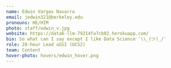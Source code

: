 ```yaml
---
name: Edwin Vargas Navarro
email: jedwin321@berkeley.edu
pronouns: HE/HIM
photo: staff/edwin_v.jpg
website: https://data6-llm-79214fa7cb82.herokuapp.com/
bio: So what can I say except I like Data Science ¯\\_(ツ)_/¯
role: 20-hour Lead uGSI (UCS2)
team: Content
hover-photo: hovers/edwin_hover.png
---
```

